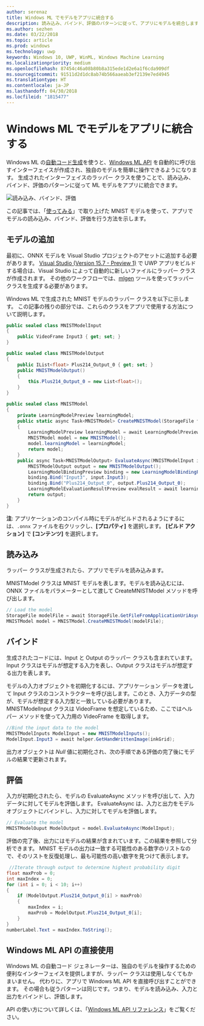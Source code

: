 ```yaml
---
author: serenaz
title: Windows ML でモデルをアプリに統合する
description: 読み込み、バインド、評価のパターンに従って、アプリにモデルを統合します。
ms.author: sezhen
ms.date: 03/22/2018
ms.topic: article
ms.prod: windows
ms.technology: uwp
keywords: Windows 10, UWP, WinML, Windows Machine Learning
ms.localizationpriority: medium
ms.openlocfilehash: 87454c46a08b80b8a315ede1d2e6a1f6cda909df
ms.sourcegitcommit: 91511d2d1dc8ab74b566aaeab3ef2139e7ed4945
ms.translationtype: HT
ms.contentlocale: ja-JP
ms.lasthandoff: 04/30/2018
ms.locfileid: "1815477"
---
```

# <a name="integrate-a-model-into-your-app-with-windows-ml"></a>Windows ML でモデルをアプリに統合する

Windows ML の[自動コード生成](overview.md#automatic-interface-code-generation)を使うと、[Windows ML API](/uwp/api/windows.ai.machinelearning.preview) を自動的に呼び出すインターフェイスが作成され、独自のモデルを簡単に操作できるようになります。 生成されたインターフェイスのラッパー クラスを使うことで、読み込み、バインド、評価のパターンに従って ML モデルをアプリに統合できます。

![読み込み、バインド、評価](images/load-bind-evaluate.png)

この記事では、「[使ってみる](get-started.md)」で取り上げた MNIST モデルを使って、アプリでモデルの読み込み、バインド、評価を行う方法を示します。

## <a name="add-the-model"></a>モデルの追加

最初に、ONNX モデルを Visual Studio プロジェクトのアセットに追加する必要があります。 [Visual Studio (Version 15.7 - Preview 1)](https://www.visualstudio.com/vs/preview/) で UWP アプリをビルドする場合は、Visual Studio によって自動的に新しいファイルにラッパー クラスが作成されます。 その他のワークフローでは、[mlgen](overview.md#automatic-interface-code-generation) ツールを使ってラッパー クラスを生成する必要があります。

Windows ML で生成された MNIST モデルのラッパー クラスを以下に示します。 この記事の残りの部分では、これらのクラスをアプリで使用する方法について説明します。

```csharp
public sealed class MNISTModelInput
{
    public VideoFrame Input3 { get; set; }
}

public sealed class MNISTModelOutput
{
    public IList<float> Plus214_Output_0 { get; set; }
    public MNISTModelOutput()
    {
        this.Plus214_Output_0 = new List<float>();
    }
}

public sealed class MNISTModel
{
    private LearningModelPreview learningModel;
    public static async Task<MNISTModel> CreateMNISTModel(StorageFile file)
    {
        LearningModelPreview learningModel = await LearningModelPreview.LoadModelFromStorageFileAsync(file);
        MNISTModel model = new MNISTModel();
        model.learningModel = learningModel;
        return model;
    }
    public async Task<MNISTModelOutput> EvaluateAsync(MNISTModelInput input) {
        MNISTModelOutput output = new MNISTModelOutput();
        LearningModelBindingPreview binding = new LearningModelBindingPreview(learningModel);
        binding.Bind("Input3", input.Input3);
        binding.Bind("Plus214_Output_0", output.Plus214_Output_0);
        LearningModelEvaluationResultPreview evalResult = await learningModel.EvaluateAsync(binding, string.Empty);
        return output;
    }
}
```

**注**: アプリケーションのコンパイル時にモデルがビルドされるようにするには、`.onnx` ファイルを右クリックし、**[プロパティ]** を選択します。 **[ビルド アクション]** で **[コンテンツ]** を選択します。

## <a name="load"></a>読み込み

ラッパー クラスが生成されたら、アプリでモデルを読み込みます。

MNISTModel クラスは MNIST モデルを表します。モデルを読み込むには、ONNX ファイルをパラメーターとして渡して CreateMNISTModel メソッドを呼び出します。

```csharp
// Load the model
StorageFile modelFile = await StorageFile.GetFileFromApplicationUriAsync(new Uri($"ms-appx:///Assets/MNIST.onnx"));
MNISTModel model = MNISTModel.CreateMNISTModel(modelFile);
```

## <a name="bind"></a>バインド

生成されたコードには、Input と Output のラッパー クラスも含まれています。 Input クラスはモデルが想定する入力を表し、Output クラスはモデルが想定する出力を表します。

モデルの入力オブジェクトを初期化するには、アプリケーション データを渡して Input クラスのコンストラクターを呼び出します。このとき、入力データの型が、モデルが想定する入力型と一致している必要があります。 MNISTModelInput クラスは VideoFrame を想定しているため、ここではヘルパー メソッドを使って入力用の VideoFrame を取得します。

```csharp
//Bind the input data to the model
MNISTModelInputs ModelInput = new MNISTModelInputs();
ModelInput.Input3 = await helper.GetHandWrittenImage(inkGrid);
```

出力オブジェクトは *Null* 値に初期化され、次の手順である評価の完了後にモデルの結果で更新されます。

## <a name="evaluate"></a>評価

入力が初期化されたら、モデルの EvaluateAsync メソッドを呼び出して、入力データに対してモデルを評価します。 EvaluateAsync は、入力と出力をモデル オブジェクトにバインドし、入力に対してモデルを評価します。

```csharp
// Evaluate the model
MNISTModelOuput ModelOutput = model.EvaluateAsync(ModelInput);
```

評価の完了後、出力にはモデルの結果が含まれています。この結果を参照して分析できます。 MNIST モデルの出力は一致する可能性のある数字のリストなので、そのリストを反復処理し、最も可能性の高い数字を見つけて表示します。

```csharp
 //Iterate through output to determine highest probability digit
float maxProb = 0;
int maxIndex = 0;
for (int i = 0; i < 10; i++)
{
    if (ModelOutput.Plus214_Output_0[i] > maxProb)
    {
        maxIndex = i;
        maxProb = ModelOutput.Plus214_Output_0[i];
    }
}
numberLabel.Text = maxIndex.ToString();
```

## <a name="using-the-windows-ml-apis-directly"></a>Windows ML API の直接使用

Windows ML の自動コード ジェネレーターは、独自のモデルを操作するための便利なインターフェイスを提供しますが、ラッパー クラスは使用しなくてもかまいません。 代わりに、アプリで Windows ML API を直接呼び出すことができます。
その場合も従うパターンは同じです。つまり、モデルを読み込み、入力と出力をバインドし、評価します。

API の使い方について詳しくは、「[Windows ML API リファレンス](/uwp/api/windows.ai.machinelearning.preview)」をご覧ください。
